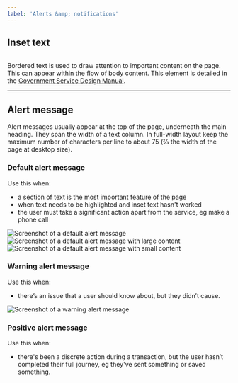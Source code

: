 ```yaml
---
label: 'Alerts &amp; notifications'
---
```


<h2 id="inset-text">Inset text</h2>

<div class="demo demo--border">
	<img src="/images/content/patterns/alerts/inset-text-example.png" alt="">
</div>

<p>Bordered text is used to draw attention to important content on the page. This can appear within the flow of body content. This element is detailed in the <a href="http://govuk-elements.herokuapp.com/typography#typography-inset-text">Government Service Design Manual</a>.</p>

<hr>

<h2 id="alert-message">Alert message</h2>

<p>Alert messages usually appear at the top of the page, underneath the main heading. They span the width of a text column. In full-width layout keep the maximum number of characters per line to about 75 (⅔ the width of the page at desktop size).</p>

<h3 id="alert-message-default">Default alert message</h3>

<p>Use this when:</p>

<ul>
	<li>a section of text is the most important feature of the page</li>
	<li>when text needs to be highlighted and inset text hasn't worked</li>
	<li>the user must take a significant action apart from the service, eg make a phone call</li>
</ul>

<div class="demo demo--border">
	<img src="/images/content/patterns/alerts/alert.png" alt="Screenshot of a default alert message">
</div>

<div class="demo demo--border">
	<img src="/images/content/patterns/alerts/alert2.png" alt="Screenshot of a default alert message with large content">
</div>

<div class="demo demo--border">
	<img src="/images/content/patterns/alerts/alert3.png" alt="Screenshot of a default alert message with small content">
</div>

<h3 id="alert-message-warning">Warning alert message</h3>

<p>Use this when:</p>

<ul>
	<li>there’s an issue that a user should know about, but they didn’t cause.</li>
</ul>

<div class="demo demo--border">
	<img src="/images/content/patterns/alerts/alert-warning.png" alt="Screenshot of a warning alert message">
</div>

<h3 id="alert-message-positive">Positive alert message</h3>

<p>Use this when:</p>

<ul>
	<li>there's been a discrete action during a transaction, but the user hasn’t completed their full journey, eg they've sent something or saved something.</li>
</ul>
